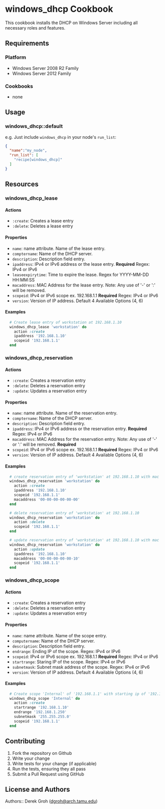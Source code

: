 # windows_dhcp Cookbook

This cookbook installs the DHCP on Windows Server including all necessary roles and features.

## Requirements

### Platform

* Windows Server 2008 R2 Family
* Windows Server 2012 Family

### Cookbooks

* none

## Usage

### windows_dhcp::default

e.g.
Just include `windows_dhcp` in your node's `run_list`:

```json
{
  "name":"my_node",
  "run_list": [
    "recipe[windows_dhcp]"
  ]
}
```

## Resources

### windows_dhcp_lease

#### Actions

* `:create`: Creates a lease entry
* `:delete`: Deletes a lease entry

#### Properties

* `name`: name attribute. Name of the lease entry.
* `comptername`: Name of the DHCP server.
* `description`: Description field entry.
* `ipaddress`: IPv4 or IPv6 address or the lease entry. **Required** Regex: IPv4 or IPv6
* `leaseexpirytime`: Time to expire the lease. Regex for YYYY-MM-DD HH:MM:SS
* `macaddress`: MAC Address for the lease entry. Note: Any use of '-' or ':' will be removed.
* `scopeid`: IPv4 or IPv6 scope ex. 192.168.1.1 **Required** Regex: IPv4 or IPv6
* `version`: Version of IP address.  Default 4 Available Options (4, 6)

#### Examples

```ruby
  # Create lease entry of workstation at 192.168.1.10
  windows_dhcp_lease 'workstation' do
    action :create
    ipaddress '192.168.1.10'
    scopeid '192.168.1.1'
  end
```

### windows_dhcp_reservation

#### Actions

* `:create`: Creates a reservation entry
* `:delete`: Deletes a reservation entry
* `:update`: Updates a reservation entry

#### Properties

* `name`: name attribute. Name of the reservation entry.
* `comptername`: Name of the DHCP server.
* `description`: Description field entry.
* `ipaddress`: IPv4 or IPv6 address or the reservation entry. **Required** Regex: IPv4 or IPv6
* `macaddress`: MAC Address for the reservation entry. Note: Any use of '-' or ':' will be removed. **Required**
* `scopeid`: IPv4 or IPv6 scope ex. 192.168.1.1 **Required** Regex: IPv4 or IPv6
* `version`: Version of IP address.  Default 4 Available Options (4, 6)

#### Examples

```ruby
  # create reservation entry of 'workstation' at 192.168.1.10 with mac address of '00-00-00-00-00-00'
  windows_dhcp_reservation 'workstation' do
    action :create
    ipaddress '192.168.1.10'
    scopeid '192.168.1.1'
    macaddress '00-00-00-00-00-00'
  end

  # delete reservation entry of 'workstation' at 192.168.1.10
  windows_dhcp_reservation 'workstation' do
    action :delete
    scopeid '192.168.1.1'
  end

  # update reservation entry of 'workstation' at 192.168.1.10 with mac address of '00-00-00-00-00-10'
  windows_dhcp_reservation 'workstation' do
    action :update
    ipaddress '192.168.1.10'
    macaddress '00-00-00-00-00-10'
    scopeid '192.168.1.1'
  end
```

### windows_dhcp_scope

#### Actions

* `:create`: Creates a reservation entry
* `:delete`: Deletes a reservation entry
* `:update`: Updates a reservation entry

#### Properties

* `name`: name attribute.  Name of the scope entry.
* `computername`: Name of the DHCP server.
* `description`: Description field entry.
* `endrange`: Ending IP of the scope. Regex: IPv4 or IPv6
* `scopeid`: IPv4 or IPv6 scope ex. 192.168.1.1 **Required** Regex: IPv4 or IPv6
* `startrange`: Staring IP of the scope.  Regex: IPv4 or IPv6
* `subnetmask`: Subnet mask address of the scope. Regex: IPv4 or IPv6
* `version`: Version of IP address.  Default 4 Available Options (4, 6)

#### Examples

```ruby
  # Create scope 'Internal' of '192.168.1.1' with starting ip of '192.168.1.10' and ending IP of '192.168.1.250'
  windows_dhcp_scope 'Internal' do
    action :create
    startrange '192.168.1.10'
    endrange '192.168.1.250'
    subnetmask '255.255.255.0'
    scopeid '192.168.1.1'
  end
```

## Contributing

1. Fork the repository on Github
1. Write your change
1. Write tests for your change (if applicable)
1. Run the tests, ensuring they all pass
1. Submit a Pull Request using GitHub

## License and Authors

Authors:: Derek Groh (<dgroh@arch.tamu.edu>)
